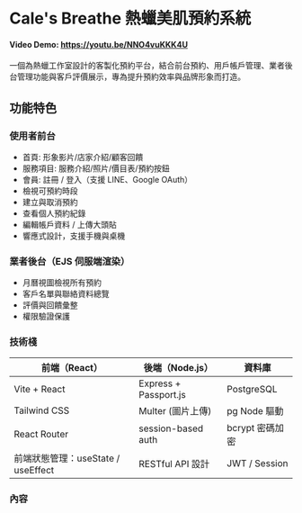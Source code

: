# Cale's Breathe 熱蠟美肌預約系統
#### Video Demo:  <https://youtu.be/NNO4vuKKK4U>
一個為熱蠟工作室設計的客製化預約平台，結合前台預約、用戶帳戶管理、業者後台管理功能與客戶評價展示，專為提升預約效率與品牌形象而打造。

## 功能特色
### 使用者前台
- 首頁: 形象影片/店家介紹/顧客回饋
- 服務項目: 服務介紹/照片/價目表/預約按鈕
- 會員: 註冊 / 登入（支援 LINE、Google OAuth）
- 檢視可預約時段
- 建立與取消預約
- 查看個人預約紀錄
- 編輯帳戶資料 / 上傳大頭貼
- 響應式設計，支援手機與桌機

###  業者後台（EJS 伺服端渲染）
- 月曆視圖檢視所有預約
- 客戶名單與聯絡資料總覽
- 評價與回饋彙整
- 權限驗證保護

### 技術棧

| 前端（React） | 後端（Node.js） | 資料庫 |
| --- | --- | --- |
| Vite + React | Express + Passport.js | PostgreSQL |
| Tailwind CSS | Multer (圖片上傳) | pg Node 驅動 |
| React Router | session-based auth | bcrypt 密碼加密 |
| 前端狀態管理：useState / useEffect | RESTful API 設計 | JWT / Session |

### 內容

